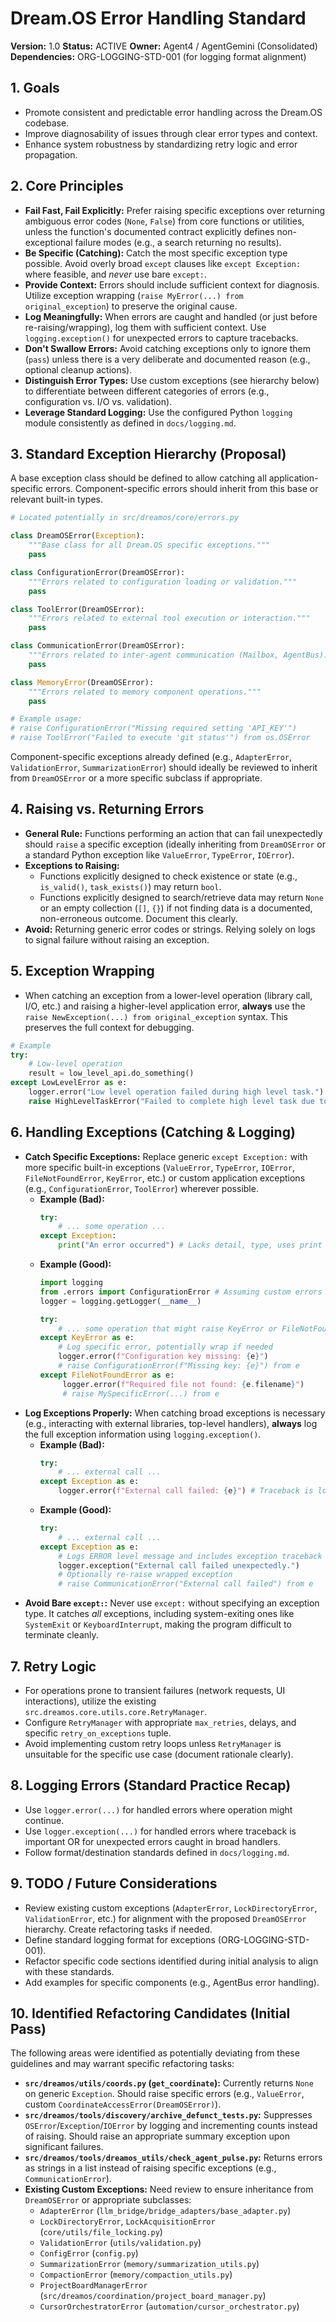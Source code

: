 # Dream.OS Error Handling Standard

**Version:** 1.0
**Status:** ACTIVE
**Owner:** Agent4 / AgentGemini (Consolidated)
**Dependencies:** ORG-LOGGING-STD-001 (for logging format alignment)

## 1. Goals

- Promote consistent and predictable error handling across the Dream.OS codebase.
- Improve diagnosability of issues through clear error types and context.
- Enhance system robustness by standardizing retry logic and error propagation.

## 2. Core Principles

- **Fail Fast, Fail Explicitly:** Prefer raising specific exceptions over returning ambiguous error codes (`None`, `False`) from core functions or utilities, unless the function's documented contract explicitly defines non-exceptional failure modes (e.g., a search returning no results).
- **Be Specific (Catching):** Catch the most specific exception type possible. Avoid overly broad `except` clauses like `except Exception:` where feasible, and *never* use bare `except:`.
- **Provide Context:** Errors should include sufficient context for diagnosis. Utilize exception wrapping (`raise MyError(...) from original_exception`) to preserve the original cause.
- **Log Meaningfully:** When errors are caught and handled (or just before re-raising/wrapping), log them with sufficient context. Use `logging.exception()` for unexpected errors to capture tracebacks.
- **Don't Swallow Errors:** Avoid catching exceptions only to ignore them (`pass`) unless there is a very deliberate and documented reason (e.g., optional cleanup actions).
- **Distinguish Error Types:** Use custom exceptions (see hierarchy below) to differentiate between different categories of errors (e.g., configuration vs. I/O vs. validation).
- **Leverage Standard Logging:** Use the configured Python `logging` module consistently as defined in `docs/logging.md`.

## 3. Standard Exception Hierarchy (Proposal)

A base exception class should be defined to allow catching all application-specific errors. Component-specific errors should inherit from this base or relevant built-in types.

```python
# Located potentially in src/dreamos/core/errors.py

class DreamOSError(Exception):
    """Base class for all Dream.OS specific exceptions."""
    pass

class ConfigurationError(DreamOSError):
    """Errors related to configuration loading or validation."""
    pass

class ToolError(DreamOSError):
    """Errors related to external tool execution or interaction."""
    pass

class CommunicationError(DreamOSError):
    """Errors related to inter-agent communication (Mailbox, AgentBus)."""
    pass

class MemoryError(DreamOSError):
    """Errors related to memory component operations."""
    pass

# Example usage:
# raise ConfigurationError("Missing required setting 'API_KEY'")
# raise ToolError("Failed to execute 'git status'") from os.OSError
```

Component-specific exceptions already defined (e.g., `AdapterError`, `ValidationError`, `SummarizationError`) should ideally be reviewed to inherit from `DreamOSError` or a more specific subclass if appropriate.

## 4. Raising vs. Returning Errors

- **General Rule:** Functions performing an action that can fail unexpectedly should `raise` a specific exception (ideally inheriting from `DreamOSError` or a standard Python exception like `ValueError`, `TypeError`, `IOError`).
- **Exceptions to Raising:**
    - Functions explicitly designed to check existence or state (e.g., `is_valid()`, `task_exists()`) may return `bool`.
    - Functions explicitly designed to search/retrieve data may return `None` or an empty collection (`[]`, `{}`) if not finding data is a documented, non-erroneous outcome. Document this clearly.
- **Avoid:** Returning generic error codes or strings. Relying solely on logs to signal failure without raising an exception.

## 5. Exception Wrapping

- When catching an exception from a lower-level operation (library call, I/O, etc.) and raising a higher-level application error, **always** use the `raise NewException(...) from original_exception` syntax. This preserves the full context for debugging.

```python
# Example
try:
    # Low-level operation
    result = low_level_api.do_something()
except LowLevelError as e:
    logger.error("Low level operation failed during high level task.")
    raise HighLevelTaskError("Failed to complete high level task due to API failure") from e
```

## 6. Handling Exceptions (Catching & Logging)

- **Catch Specific Exceptions:** Replace generic `except Exception:` with more specific built-in exceptions (`ValueError`, `TypeError`, `IOError`, `FileNotFoundError`, `KeyError`, etc.) or custom application exceptions (e.g., `ConfigurationError`, `ToolError`) wherever possible.
    - **Example (Bad):**
      ```python
      try:
          # ... some operation ...
      except Exception:
          print("An error occurred") # Lacks detail, type, uses print
      ```
    - **Example (Good):**
      ```python
      import logging
      from .errors import ConfigurationError # Assuming custom errors defined
      logger = logging.getLogger(__name__)

      try:
          # ... some operation that might raise KeyError or FileNotFoundError ...
      except KeyError as e:
          # Log specific error, potentially wrap if needed
          logger.error(f"Configuration key missing: {e}")
          # raise ConfigurationError(f"Missing key: {e}") from e
      except FileNotFoundError as e:
           logger.error(f"Required file not found: {e.filename}")
           # raise MySpecificError(...) from e
      ```
- **Log Exceptions Properly:** When catching broad exceptions is necessary (e.g., interacting with external libraries, top-level handlers), **always** log the full exception information using `logging.exception()`.
    - **Example (Bad):**
      ```python
      try:
          # ... external call ...
      except Exception as e:
          logger.error(f"External call failed: {e}") # Traceback is lost
      ```
    - **Example (Good):**
      ```python
      try:
          # ... external call ...
      except Exception as e:
          # Logs ERROR level message and includes exception traceback automatically
          logger.exception("External call failed unexpectedly.")
          # Optionally re-raise wrapped exception
          # raise CommunicationError("External call failed") from e
      ```
- **Avoid Bare `except:`:** Never use `except:` without specifying an exception type. It catches *all* exceptions, including system-exiting ones like `SystemExit` or `KeyboardInterrupt`, making the program difficult to terminate cleanly.

## 7. Retry Logic

- For operations prone to transient failures (network requests, UI interactions), utilize the existing `src.dreamos.core.utils.core.RetryManager`.
- Configure `RetryManager` with appropriate `max_retries`, delays, and specific `retry_on_exceptions` tuple.
- Avoid implementing custom retry loops unless `RetryManager` is unsuitable for the specific use case (document rationale clearly).

## 8. Logging Errors (Standard Practice Recap)

- Use `logger.error(...)` for handled errors where operation might continue.
- Use `logger.exception(...)` for handled errors where traceback is important OR for unexpected errors caught in broad handlers.
- Follow format/destination standards defined in `docs/logging.md`.

## 9. TODO / Future Considerations

- Review existing custom exceptions (`AdapterError`, `LockDirectoryError`, `ValidationError`, etc.) for alignment with the proposed `DreamOSError` hierarchy. Create refactoring tasks if needed.
- Define standard logging format for exceptions (ORG-LOGGING-STD-001).
- Refactor specific code sections identified during initial analysis to align with these standards.
- Add examples for specific components (e.g., AgentBus error handling).

## 10. Identified Refactoring Candidates (Initial Pass)

The following areas were identified as potentially deviating from these guidelines and may warrant specific refactoring tasks:

- **`src/dreamos/utils/coords.py` (`get_coordinate`):** Currently returns `None` on generic `Exception`. Should raise specific errors (e.g., `ValueError`, custom `CoordinateAccessError(DreamOSError)`).
- **`src/dreamos/tools/discovery/archive_defunct_tests.py`:** Suppresses `OSError`/`Exception`/`IOError` by logging and incrementing counts instead of raising. Should raise an appropriate summary exception upon significant failures.
- **`src/dreamos/tools/dreamos_utils/check_agent_pulse.py`:** Returns errors as strings in a list instead of raising specific exceptions (e.g., `CommunicationError`).
- **Existing Custom Exceptions:** Need review to ensure inheritance from `DreamOSError` or appropriate subclasses:
    - `AdapterError` (`llm_bridge/bridge_adapters/base_adapter.py`)
    - `LockDirectoryError`, `LockAcquisitionError` (`core/utils/file_locking.py`)
    - `ValidationError` (`utils/validation.py`)
    - `ConfigError` (`config.py`)
    - `SummarizationError` (`memory/summarization_utils.py`)
    - `CompactionError` (`memory/compaction_utils.py`)
    - `ProjectBoardManagerError` (`src/dreamos/coordination/project_board_manager.py`)
    - `CursorOrchestratorError` (`automation/cursor_orchestrator.py`)
